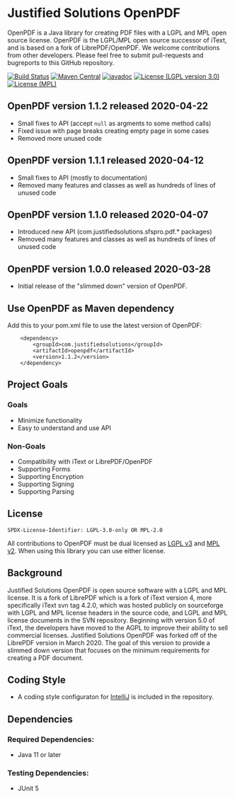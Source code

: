 # Justified Solutions OpenPDF #

OpenPDF is a Java library for creating PDF files with a LGPL and MPL open source license. OpenPDF is the LGPL/MPL open source successor of iText, and is based on a fork of LibrePDF/OpenPDF. We welcome contributions from other developers. Please feel free to submit pull-requests and bugreports to this GitHub repository.

[![Build Status](https://travis-ci.org/justifiedsolutions/OpenPDF.svg?branch=master)](https://travis-ci.org/justifiedsolutions/OpenPDF)
[![Maven Central](https://img.shields.io/maven-central/v/com.justifiedsolutions/openpdf?color=green)](https://maven-badges.herokuapp.com/maven-central/com.justifiedsolutions/openpdf)
[![javadoc](https://javadoc.io/badge2/com.justifiedsolutions/openpdf/javadoc.svg)](https://javadoc.io/doc/com.justifiedsolutions/openpdf)
[![License (LGPL version 3.0)](https://img.shields.io/badge/license-GNU%20LGPL%20v3-blue.svg)](https://www.gnu.org/licenses/lgpl-3.0-standalone.html) 
[![License (MPL)](https://img.shields.io/badge/license-Mozilla%20Public%20License%20v2-blue.svg)](https://www.mozilla.org/en-US/MPL/2.0/)

## OpenPDF version 1.1.2 released 2020-04-22 ##
 - Small fixes to API (accept `null` as argments to some method calls)
 - Fixed issue with page breaks creating empty page in some cases
 - Removed more unused code

## OpenPDF version 1.1.1 released 2020-04-12 ##
 - Small fixes to API (mostly to documentation)
 - Removed many features and classes as well as hundreds of lines of unused code

## OpenPDF version 1.1.0 released 2020-04-07 ##
 - Introduced new API (com.justifiedsolutions.sfspro.pdf.* packages)
 - Removed many features and classes as well as hundreds of lines of unused code

## OpenPDF version 1.0.0 released 2020-03-28 ##
 - Initial release of the "slimmed down" version of OpenPDF. 

## Use OpenPDF as Maven dependency
Add this to your pom.xml file to use the latest version of OpenPDF:

        <dependency>
            <groupId>com.justifiedsolutions</groupId>
            <artifactId>openpdf</artifactId>
            <version>1.1.2</version>
        </dependency>
        
## Project Goals ##
### Goals ###
 - Minimize functionality
 - Easy to understand and use API
 
### Non-Goals ###
 - Compatibility with iText or LibrePDF/OpenPDF
 - Supporting Forms
 - Supporting Encryption
 - Supporting Signing
 - Supporting Parsing

## License ##

`SPDX-License-Identifier: LGPL-3.0-only OR MPL-2.0`

All contributions to OpenPDF must be dual licensed as [LGPL v3](https://www.gnu.org/licenses/lgpl-3.0-standalone.html) and [MPL v2](https://www.mozilla.org/en-US/MPL/2.0/). When using this library you can use either license.


## Background ##

Justified Solutions OpenPDF is open source software with a LGPL and MPL license. It is a fork of LibrePDF which is a fork of iText version 4, more specifically iText svn tag 4.2.0, which was hosted publicly on sourceforge with LGPL and MPL license headers in the source code, and LGPL and MPL license documents in the SVN repository. Beginning with version 5.0 of iText, the developers have moved to the AGPL to improve their ability to sell commercial licenses. Justified Solutions OpenPDF was forked off of the LibrePDF version in March 2020. The goal of this version to provide a slimmed down version that focuses on the minimum requirements for creating a PDF document.

## Coding Style ##
- A coding style configuraton for [IntelliJ](https://www.jetbrains.com/idea/) is included in the repository.

## Dependencies ##
### Required Dependencies: ###
 - Java 11 or later 

### Testing Dependencies: ###
 - JUnit 5